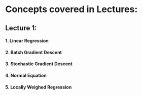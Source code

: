 # Concepts covered in Lectures:
## Lecture 1:
####    1. Linear Regression
####    2. Batch Gradient Descent
####    3. Stochastic Gradient Descent
####    4. Normal Equation
####    5. Locally Weighed Regression
